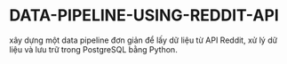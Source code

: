 # DATA-PIPELINE-USING-REDDIT-API

xây dựng một data pipeline đơn giản để lấy dữ liệu từ API Reddit, xử lý dữ liệu và lưu trữ trong PostgreSQL bằng Python.
